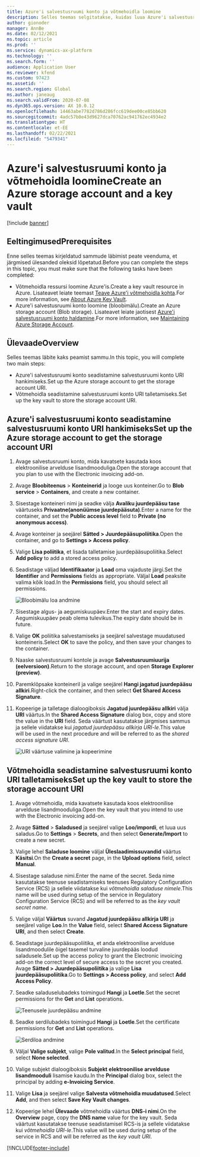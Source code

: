 ```yaml
---
title: Azure'i salvestusruumi konto ja võtmehoidla loomine
description: Selles teemas selgitatakse, kuidas luua Azure'i salvestusruumi kontot ja võtmehoidlat.
author: gionoder
manager: AnnBe
ms.date: 02/12/2021
ms.topic: article
ms.prod: ''
ms.service: dynamics-ax-platform
ms.technology: ''
ms.search.form: ''
audience: Application User
ms.reviewer: kfend
ms.custom: 97423
ms.assetid: ''
ms.search.region: Global
ms.author: janeaug
ms.search.validFrom: 2020-07-08
ms.dyn365.ops.version: AX 10.0.12
ms.openlocfilehash: 14463abe7782d786d286fcc619dee00ce85bb620
ms.sourcegitcommit: 4adc57b0e43d9627dca70762ac941762ec4934e2
ms.translationtype: HT
ms.contentlocale: et-EE
ms.lasthandoff: 02/22/2021
ms.locfileid: "5479341"
---
```

# <a name="create-an-azure-storage-account-and-a-key-vault"></a><span data-ttu-id="34aad-103">Azure'i salvestusruumi konto ja võtmehoidla loomine</span><span class="sxs-lookup"><span data-stu-id="34aad-103">Create an Azure storage account and a key vault</span></span>

[!include [banner](../includes/banner.md)]

## <a name="prerequisites"></a><span data-ttu-id="34aad-104">Eeltingimused</span><span class="sxs-lookup"><span data-stu-id="34aad-104">Prerequisites</span></span>

<span data-ttu-id="34aad-105">Enne selles teemas kirjeldatud sammude läbimist peate veenduma, et järgmised ülesanded oleksid lõpetatud.</span><span class="sxs-lookup"><span data-stu-id="34aad-105">Before you can complete the steps in this topic, you must make sure that the following tasks have been completed:</span></span>

- <span data-ttu-id="34aad-106">Võtmehoidla ressursi loomine Azure'is.</span><span class="sxs-lookup"><span data-stu-id="34aad-106">Create a key vault resource in Azure.</span></span> <span data-ttu-id="34aad-107">Lisateavet leiate teemast [Teave Azure'i võtmehoidla kohta](https://docs.microsoft.com/azure/key-vault/general/overview).</span><span class="sxs-lookup"><span data-stu-id="34aad-107">For more information, see [About Azure Key Vault](https://docs.microsoft.com/azure/key-vault/general/overview).</span></span>
- <span data-ttu-id="34aad-108">Azure'i salvestusruumi konto loomine (bloobimälu).</span><span class="sxs-lookup"><span data-stu-id="34aad-108">Create an Azure storage account (Blob storage).</span></span> <span data-ttu-id="34aad-109">Lisateavet leiate jaotisest [Azure'i salvestusruumi konto haldamine](https://docs.microsoft.com/azure/storage/blobs/).</span><span class="sxs-lookup"><span data-stu-id="34aad-109">For more information, see [Maintaining Azure Storage Account](https://docs.microsoft.com/azure/storage/blobs/).</span></span>

## <a name="overview"></a><span data-ttu-id="34aad-110">Ülevaade</span><span class="sxs-lookup"><span data-stu-id="34aad-110">Overview</span></span>

<span data-ttu-id="34aad-111">Selles teemas läbite kaks peamist sammu.</span><span class="sxs-lookup"><span data-stu-id="34aad-111">In this topic, you will complete two main steps:</span></span>

- <span data-ttu-id="34aad-112">Azure'i salvestusruumi konto seadistamine salvestusruumi konto URI hankimiseks.</span><span class="sxs-lookup"><span data-stu-id="34aad-112">Set up the Azure storage account to get the storage account URI.</span></span>
- <span data-ttu-id="34aad-113">Võtmehoidla seadistamine salvestusruumi konto URI talletamiseks.</span><span class="sxs-lookup"><span data-stu-id="34aad-113">Set up the key vault to store the storage account URI.</span></span>

## <a name="set-up-the-azure-storage-account-to-get-the-storage-account-uri"></a><span data-ttu-id="34aad-114">Azure'i salvestusruumi konto seadistamine salvestusruumi konto URI hankimiseks</span><span class="sxs-lookup"><span data-stu-id="34aad-114">Set up the Azure storage account to get the storage account URI</span></span>

1. <span data-ttu-id="34aad-115">Avage salvestusruumi konto, mida kavatsete kasutada koos elektroonilise arvelduse lisandmooduliga.</span><span class="sxs-lookup"><span data-stu-id="34aad-115">Open the storage account that you plan to use with the Electronic invoicing add-on.</span></span>
2. <span data-ttu-id="34aad-116">Avage **Bloobiteenus** \> **Konteinerid** ja looge uus konteiner.</span><span class="sxs-lookup"><span data-stu-id="34aad-116">Go to **Blob service** \> **Containers**, and create a new container.</span></span>
3. <span data-ttu-id="34aad-117">Sisestage konteineri nimi ja seadke välja **Avaliku juurdepääsu tase** väärtuseks **Privaatne(anonüümse juurdepääsuta)**.</span><span class="sxs-lookup"><span data-stu-id="34aad-117">Enter a name for the container, and set the **Public access level** field to **Private (no anonymous access)**.</span></span>
4. <span data-ttu-id="34aad-118">Avage konteiner ja seejärel **Sätted \> Juurdepääsupoliitika**.</span><span class="sxs-lookup"><span data-stu-id="34aad-118">Open the container, and go to **Settings \> Access policy**.</span></span>
5. <span data-ttu-id="34aad-119">Valige **Lisa poliitika**, et lisada talletamise juurdepääsupoliitika.</span><span class="sxs-lookup"><span data-stu-id="34aad-119">Select **Add policy** to add a stored access policy.</span></span>
6. <span data-ttu-id="34aad-120">Seadistage väljad **Identifikaator** ja **Load** oma vajaduste järgi.</span><span class="sxs-lookup"><span data-stu-id="34aad-120">Set the **Identifier** and **Permissions** fields as appropriate.</span></span> <span data-ttu-id="34aad-121">Väljal **Load** peaksite valima kõik load.</span><span class="sxs-lookup"><span data-stu-id="34aad-121">In the **Permissions** field, you should select all permissions.</span></span>

    ![Bloobimälu loa andmine](media/e-Invoicing-services-create-azure-resources-grant-blob-permissions.png)

7. <span data-ttu-id="34aad-123">Sisestage algus- ja aegumiskuupäev.</span><span class="sxs-lookup"><span data-stu-id="34aad-123">Enter the start and expiry dates.</span></span> <span data-ttu-id="34aad-124">Aegumiskuupäev peab olema tulevikus.</span><span class="sxs-lookup"><span data-stu-id="34aad-124">The expiry date should be in future.</span></span>
8. <span data-ttu-id="34aad-125">Valige **OK** poliitika salvestamiseks ja seejärel salvestage muudatused konteineris.</span><span class="sxs-lookup"><span data-stu-id="34aad-125">Select **OK** to save the policy, and then save your changes to the container.</span></span>
9. <span data-ttu-id="34aad-126">Naaske salvestusruumi kontole ja avage **Salvestusruumiuurija (eelversioon)**.</span><span class="sxs-lookup"><span data-stu-id="34aad-126">Return to the storage account, and open **Storage Explorer (preview)**.</span></span>
10. <span data-ttu-id="34aad-127">Paremklõpsake konteineril ja valige seejärel **Hangi jagatud juurdepääsu allkiri**.</span><span class="sxs-lookup"><span data-stu-id="34aad-127">Right-click the container, and then select **Get Shared Access Signature**.</span></span>
11. <span data-ttu-id="34aad-128">Kopeerige ja talletage dialoogiboksis **Jagatud juurdepääsu allkiri** välja **URI** väärtus.</span><span class="sxs-lookup"><span data-stu-id="34aad-128">In the **Shared Access Signature** dialog box, copy and store the value in the **URI** field.</span></span> <span data-ttu-id="34aad-129">Seda väärtust kasutatakse järgmises sammus ja sellele viidatakse kui *jagatud juurdepääsu allkirja URI-le*.</span><span class="sxs-lookup"><span data-stu-id="34aad-129">This value will be used in the next procedure and will be referred to as the *shared access signature URI*.</span></span>

    ![URI väärtuse valimine ja kopeerimine](media/e-Invoicing-services-create-azure-resources-select-and-copy-uri.png)

## <a name="set-up-the-key-vault-to-store-the-storage-account-uri"></a><span data-ttu-id="34aad-131">Võtmehoidla seadistamine salvestusruumi konto URI talletamiseks</span><span class="sxs-lookup"><span data-stu-id="34aad-131">Set up the key vault to store the storage account URI</span></span>

1. <span data-ttu-id="34aad-132">Avage võtmehoidla, mida kavatsete kasutada koos elektroonilise arvelduse lisandmooduliga.</span><span class="sxs-lookup"><span data-stu-id="34aad-132">Open the key vault that you intend to use with the Electronic invoicing add-on.</span></span>
2. <span data-ttu-id="34aad-133">Avage **Sätted** \> **Saladused** ja seejärel valige **Loo/impordi**, et luua uus saladus.</span><span class="sxs-lookup"><span data-stu-id="34aad-133">Go to **Settings** \> **Secrets**, and then select **Generate/Import** to create a new secret.</span></span>
3. <span data-ttu-id="34aad-134">Valige lehel **Saladuse loomine** väljal **Üleslaadimissuvandid** väärtus **Käsitsi**.</span><span class="sxs-lookup"><span data-stu-id="34aad-134">On the **Create a secret** page, in the **Upload options** field, select **Manual**.</span></span>
4. <span data-ttu-id="34aad-135">Sisestage saladuse nimi.</span><span class="sxs-lookup"><span data-stu-id="34aad-135">Enter the name of the secret.</span></span> <span data-ttu-id="34aad-136">Seda nime kasutatakse teenuse seadistamiseks teenuses Regulatory Configuration Service (RCS) ja sellele viidatakse kui *võtmehoidla saladuse nimele*.</span><span class="sxs-lookup"><span data-stu-id="34aad-136">This name will be used during setup of the service in Regulatory Configuration Service (RCS) and will be referred to as the *key vault secret name*.</span></span>
5. <span data-ttu-id="34aad-137">Valige väljal **Väärtus** suvand **Jagatud juurdepääsu allkirja URI** ja seejärel valige **Loo**.</span><span class="sxs-lookup"><span data-stu-id="34aad-137">In the **Value** field, select **Shared Access Signature URI**, and then select **Create**.</span></span>
6. <span data-ttu-id="34aad-138">Seadistage juurdepääsupoliitika, et anda elektroonilise arvelduse lisandmoodulile õigel tasemel turvaline juurdepääs loodud saladusele.</span><span class="sxs-lookup"><span data-stu-id="34aad-138">Set up the access policy to grant the Electronic invoicing add-on the correct level of secure access to the secret you created.</span></span> <span data-ttu-id="34aad-139">Avage **Sätted \> Juurdepääsupoliitika** ja valige **Lisa juurdepääsupoliitika**.</span><span class="sxs-lookup"><span data-stu-id="34aad-139">Go to **Settings \> Access policy**, and select **Add Access Policy**.</span></span>
7. <span data-ttu-id="34aad-140">Seadke saladuselubadeks toimingud **Hangi** ja **Loetle**.</span><span class="sxs-lookup"><span data-stu-id="34aad-140">Set the secret permissions for the **Get** and **List** operations.</span></span>

    ![Teenusele juurdepääsu andmine](media/e-Invoicing-services-create-azure-resources-grant-service-access.png)

8. <span data-ttu-id="34aad-142">Seadke serdilubadeks toimingud **Hangi** ja **Loetle**.</span><span class="sxs-lookup"><span data-stu-id="34aad-142">Set the certificate permissions for **Get** and **List** operations.</span></span>

    ![Serdiloa andmine](media/e-Invoicing-services-create-azure-resources-grant-certificate-permission.png)

9. <span data-ttu-id="34aad-144">Väljal **Valige subjekt**, valige **Pole valitud**.</span><span class="sxs-lookup"><span data-stu-id="34aad-144">In the **Select principal** field, select **None selected**.</span></span>
10. <span data-ttu-id="34aad-145">Valige subjekt dialoogiboksis **Subjekt** **elektroonilise arvelduse lisandmooduli** lisamise kaudu.</span><span class="sxs-lookup"><span data-stu-id="34aad-145">In the **Principal** dialog box, select the principal by adding **e-Invoicing Service**.</span></span>
11. <span data-ttu-id="34aad-146">Valige **Lisa** ja seejärel valige **Salvesta võtmehoidla muudatused**.</span><span class="sxs-lookup"><span data-stu-id="34aad-146">Select **Add**, and then select **Save Key Vault changes**.</span></span>
12. <span data-ttu-id="34aad-147">Kopeerige lehel **Ülevaade** võtmehoidla väärtus **DNS-i nimi**.</span><span class="sxs-lookup"><span data-stu-id="34aad-147">On the **Overview** page, copy the **DNS name** value for the key vault.</span></span> <span data-ttu-id="34aad-148">Seda väärtust kasutatakse teenuse seadistamisel RCS-is ja sellele viidatakse kui *võtmehoidla URI-le*.</span><span class="sxs-lookup"><span data-stu-id="34aad-148">This value will be used during setup of the service in RCS and will be referred as the *key vault URI*.</span></span>



[!INCLUDE[footer-include](../../includes/footer-banner.md)]

